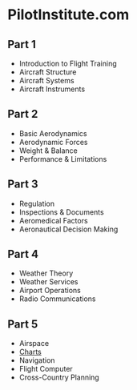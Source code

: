 # PilotInstitute.com

## Part 1 
- Introduction to Flight Training
- Aircraft Structure
- Aircraft Systems
- Aircraft Instruments
## Part 2
- Basic Aerodynamics
- Aerodynamic Forces
- Weight & Balance
- Performance & Limitations
## Part 3 
- Regulation
- Inspections & Documents
- Aeromedical Factors
- Aeronautical Decision Making
## Part 4
- Weather Theory
- Weather Services
- Airport Operations
- Radio Communications
## Part 5
- Airspace
- [Charts](./PilotInstitute/5_1.md)
- Navigation
- Flight Computer
- Cross-Country Planning

